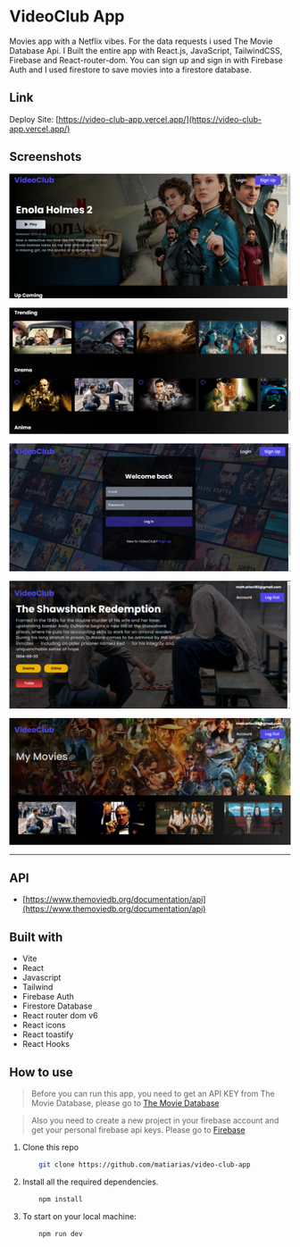 # VideoClub App

Movies app with a Netflix vibes. For the data requests i used The Movie Database Api. I Built the entire app with React.js, JavaScript, TailwindCSS, Firebase and React-router-dom. You can sign up and sign in with Firebase Auth and I used firestore to save movies into a firestore database.

## Link

Deploy Site: [https://video-club-app.vercel.app/](https://video-club-app.vercel.app/)

## Screenshots

![video club app home](./src/assets/screenshots/screenshot1.png)

![video club app home 2](./src/assets/screenshots/screenshot2.png)

![login image](./src/assets/screenshots/screenshot3.png)

![video club app single movie](./src/assets/screenshots/screenshot4.png)

![video club app favorites movies](./src/assets/screenshots/screenshot5.png)

---

## API

- [https://www.themoviedb.org/documentation/api](https://www.themoviedb.org/documentation/api)

## Built with

- Vite
- React
- Javascript
- Tailwind
- Firebase Auth
- Firestore Database
- React router dom v6
- React icons
- React toastify
- React Hooks

## How to use

> Before you can run this app, you need to get an API KEY from The Movie Database, please go to [The Movie Database](https://www.themoviedb.org/documentation/api)

> Also you need to create a new project in your firebase account and get your personal firebase api keys. Please go to [Firebase](https://firebase.google.com/)

1. Clone this repo

   ```bash
       git clone https://github.com/matiarias/video-club-app
   ```

2. Install all the required dependencies.

   ```bash
       npm install
   ```

3. To start on your local machine:

   ```bash
       npm run dev
   ```
